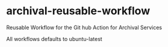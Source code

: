 # archival-reusable-workflow
Reusable Workflow for the Git hub Action for Archival Services

All workflows defaults to ubuntu-latest
